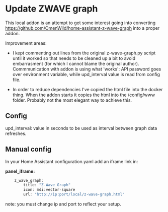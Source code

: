 # Update ZWAVE graph

This local addon is an attempt to get some interest going into converting https://github.com/OmenWild/home-assistant-z-wave-graph into a proper addon.

Improvement areas:

* I kept commenting out lines from the original z-wave-graph.py script until it worked so that needs to be cleaned up a bit to avoid embarrasment (for which I cannot blame the original author). Commmunication with addon is using what 'works': API password goes over environment variable, while upd_interval value is read from config file.

* In order to reduce dependencies I've copied the html file into the docker thing. When the addon starts it copies the html into the /config/www folder. Probably not the most elegant way to achieve this.



## Config

upd_interval: value in seconds to be used as interval between graph data refreshes.


## Manual config

In your Home Assistant configuration.yaml add an iframe link in:

**panel_iframe:**
```javascript
    z_wave_graph:
        title: "Z-Wave Graph"
        icon: mdi:vector-square
        url: "http://ip:port/local/z-wave-graph.html"
```
note: you must change ip and port to reflect your setup.